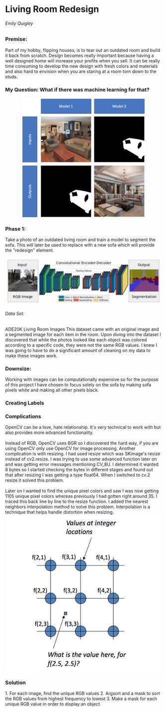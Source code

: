 <h1> Living Room Redesign</h1>

<h6>Emily Quigley</h6>  

<h3>Premise:</h3> Part of my hobby, flipping houses, is to tear out an outdated room and build it back from scratch. Design becomes really important because having a well designed home will increase your profits when you sell. It can be really time consuming to develop the new design with fresh colors and materials and also hard to envision when you are staring at a room torn down to the studs.

<h3>My Question: What if there was machine learning for that? </h3>

<p align="center">
  <img src='images/model_diagram.png' width=400/></p>

<h3>Phase 1:</h3> Take a photo of an outdated living room and train a model to segment the sofa. This will later be used to replace with a new sofa which will provide the "redesign" element.
<br>
<br>

<img src='images/segnetarch.png'>


<h6> Data Set:</h6> ADE20K Living Room Images
This dataset came with an original image and a segmented image for each item in the room. Upon diving into the dataset I discovered that while the photos looked like each object was colored according to a specific code, they were not the same RGB values. I knew I was going to have to do a significant amount of cleaning on my data to make these images work.

<h3>Downsize:</h3> Working with images can be computationally expensive so for the purpose of this project I have chosen to focus solely on the sofa by making sofa pixels white and making all other pixels black.

<h3>Creating Labels</h3>


<h3>Complications</h3>
OpenCV can be a love, hate relationship. It's very technical to work with but also provides more advanced functionality.
<br>
<br>
Instead of RGB, OpenCV uses BGR so I discovered the hard way, if you are using OpenCV only use OpenCV for image processing.
Another complication is with resizing. I had used resize which was SKimage's resize instead of cv2.resize. I was trying to use some advanced function later on and was getting error messages mentioning CV_8U. I determined it wanted 8 bytes so I started checking the bytes in different stages and found out that after resizing I was getting a type float64. When I switched to cv.2 resize it solved this problem.
<br>
<br>
Later on I wanted to find the unique pixel colors and saw I was now getting 1105 unique pixel colors whereas previously I had gotten right around 35. I traced this back line by line to the resize function. I added the nearest neighbors interpolation method to solve this problem. Interpolation is a technique that helps handle distortion when resizing.

<img src='images/interpolation.png'>

<h3>Solution</h3>
1. For each image, find the unique RGB values
2. Argsort and a mask to sort the RGB values from highest frequency to lowest
3. Make a mask for each unique RGB value in order to display an object.



